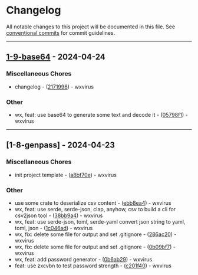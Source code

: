# Changelog

All notable changes to this project will be documented in this file. See [conventional commits](https://www.conventionalcommits.org/) for commit guidelines.

---
## [1-9-base64](https://github.com/tyrchen/geektime-rust-live-coding/compare/v1-8-genpass..v1-9-base64) - 2024-04-24

### Miscellaneous Chores

- changelog - ([2171996](https://github.com/tyrchen/geektime-rust-live-coding/commit/21719960b62d690500fb8f56eeb6d40080c153eb)) - wxvirus

### Other

- wx, feat: use base64 to generate some text and decode it - ([05798f1](https://github.com/tyrchen/geektime-rust-live-coding/commit/05798f1ed4a9b81d6a95ae3d88f0223ce6e153c0)) - wxvirus

---
## [1-8-genpass] - 2024-04-23

### Miscellaneous Chores

- init project template - ([a8bf70e](https://github.com/tyrchen/geektime-rust-live-coding/commit/a8bf70e85d6ae69d9ad5ebf5f94ddf3103f9545d)) - wxvirus

### Other

- use some crate to deserialize csv content - ([ebb8ea4](https://github.com/tyrchen/geektime-rust-live-coding/commit/ebb8ea48b5c2c79782fa488b8811dabcb4b686e5)) - wxvirus
- wx, feat: use serde, serde-json, clap, anyhow, csv to build a cli for csv2json tool - ([38bb9a4](https://github.com/tyrchen/geektime-rust-live-coding/commit/38bb9a496e1cbaf216f75e22fc9e5ede81f7c85d)) - wxvirus
- wx, feat: use serde-json, toml, serde-yaml convert json string to yaml, toml, json - ([1c046ad](https://github.com/tyrchen/geektime-rust-live-coding/commit/1c046ad6b0aa918505bd72e3614ffa2e7884e695)) - wxvirus
- wx, fix: delete some file for output and set .gitignore - ([286ac20](https://github.com/tyrchen/geektime-rust-live-coding/commit/286ac208c626c96c56af2b82dcdfa3be28789a13)) - wxvirus
- wx, fix: delete some file for output and set .gitignore - ([0b09bf7](https://github.com/tyrchen/geektime-rust-live-coding/commit/0b09bf728858e15bc7eec13eff0895a79cf6543a)) - wxvirus
- wx, feat: add password generator - ([0b6ab29](https://github.com/tyrchen/geektime-rust-live-coding/commit/0b6ab293c704b5554ba20f5bd7ffaacc9300e771)) - wxvirus
- feat: use zxcvbn to test password strength - ([c201f40](https://github.com/tyrchen/geektime-rust-live-coding/commit/c201f40c3a518424be2bf1bd95257f576d7bc0bc)) - wxvirus

<!-- generated by git-cliff -->
